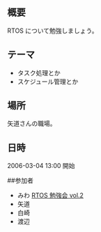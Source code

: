 ## 概要

RTOS について勉強しましょう。

## テーマ

* タスク処理とか
* スケジュール管理とか

## 場所 

矢道さんの職場。

## 日時 

2006-03-04 13:00 開始

##参加者

* みわ [RTOS 勉強会 vol.2](http://www.area51.gr.jp/~rin/diary/?date=20060304#p09)
* 矢道
* 白崎
* 渡辺
